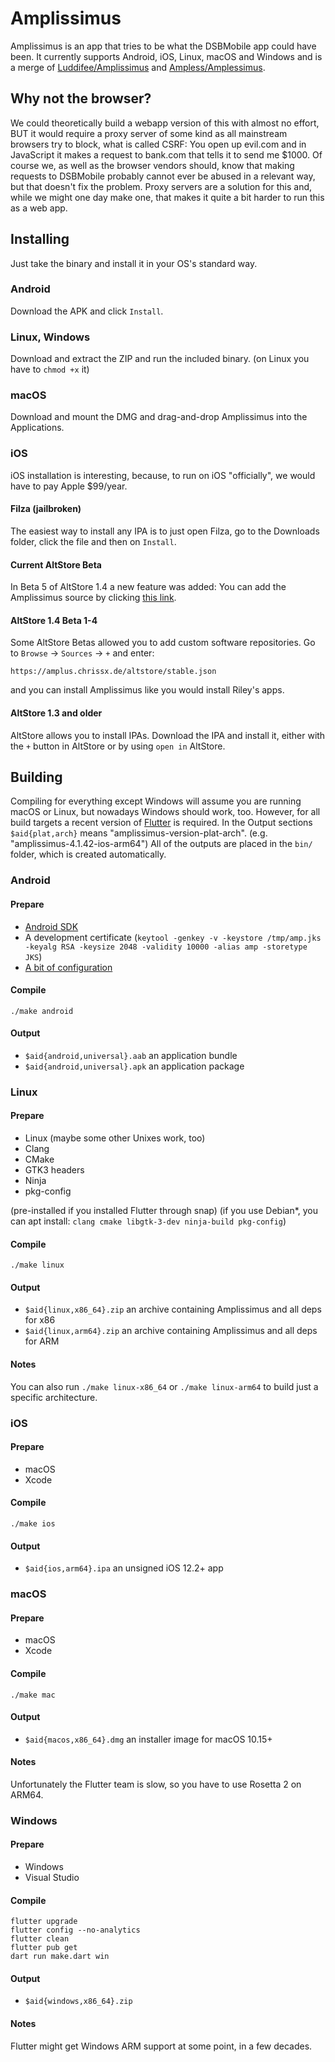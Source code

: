 # Amplissimus
Amplissimus is an app that tries to be what the DSBMobile app could
have been. It currently supports Android, iOS, Linux, macOS and
Windows and is a merge of
[Luddifee/Amplissimus](https://github.com/Luddifee/Amplissimus)
and [Ampless/Amplessimus](https://github.com/Ampless/Amplessimus).

## Why not the browser?
We could theoretically build a webapp version of this with
almost no effort, BUT it would require a proxy server of some kind as
all mainstream browsers try to block, what is called CSRF: You open up
evil.com and in JavaScript it makes a request to bank.com that tells
it to send me $1000. Of course we, as well as the browser vendors
should, know that making requests to DSBMobile probably cannot ever
be abused in a relevant way, but that doesn't fix the problem. Proxy
servers are a solution for this and, while we might one day make one,
that makes it quite a bit harder to run this as a web app.

## Installing
Just take the binary and install it in your OS's standard way.
### Android
Download the APK and click `Install`.
### Linux, Windows
Download and extract the ZIP and run the included binary.
(on Linux you have to `chmod +x` it)
### macOS
<!--TODO: make macOS also a ZIP, because the DMG is kinda unnecessary-->
Download and mount the DMG and drag-and-drop Amplissimus into the Applications.
### iOS
iOS installation is interesting, because, to run on iOS "officially",
we would have to pay Apple $99/year.
#### Filza (jailbroken)
The easiest way to install any IPA is to just open Filza, go to the
Downloads folder, click the file and then on `Install`.
#### Current AltStore Beta
In Beta 5 of AltStore 1.4 a new feature was added: You can add the Amplissimus
source by clicking
[this link](altstore://source?url=https://amplus.chrissx.de/altstore/stable.json).
#### AltStore 1.4 Beta 1-4
Some AltStore Betas allowed you to add custom software
repositories. Go to `Browse` → `Sources` → `+` and enter:
```
https://amplus.chrissx.de/altstore/stable.json
```
and you can install Amplissimus like you would install Riley's apps.
#### AltStore 1.3 and older
AltStore allows you to install IPAs. Download the IPA and install it,
either with the `+` button in AltStore or by using `open in` AltStore.

## <a name="build"></a> Building
Compiling for everything except Windows will assume you are running
macOS or Linux, but nowadays Windows should work, too. However, for all
build targets a recent version of
[Flutter](https://flutter.dev/docs/get-started/install) is required.
In the Output sections `$aid{plat,arch}` means "amplissimus-version-plat-arch".
(e.g. "amplissimus-4.1.42-ios-arm64") All of the outputs are placed in the
`bin/` folder, which is created automatically.

### Android
#### Prepare
* [Android SDK](https://developer.android.com/studio)
* A development certificate (`keytool -genkey -v -keystore /tmp/amp.jks -keyalg RSA -keysize 2048 -validity 10000 -alias amp -storetype JKS`)
* [A bit of configuration](https://flutter.dev/docs/deployment/android#reference-the-keystore-from-the-app)
#### Compile
```
./make android
```
#### Output
* `$aid{android,universal}.aab` an application bundle
* `$aid{android,universal}.apk` an application package

### Linux
#### Prepare
* Linux (maybe some other Unixes work, too)
* Clang
* CMake
* GTK3 headers
* Ninja
* pkg-config

(pre-installed if you installed Flutter through snap)
(if you use Debian\*, you can apt install:
`clang cmake libgtk-3-dev ninja-build pkg-config`)
#### Compile
```
./make linux
```
#### Output
* `$aid{linux,x86_64}.zip` an archive containing Amplissimus and all deps for x86
* `$aid{linux,arm64}.zip` an archive containing Amplissimus and all deps for ARM
#### Notes
You can also run `./make linux-x86_64` or `./make linux-arm64` to build just a
specific architecture.

### iOS
#### Prepare
* macOS
* Xcode
#### Compile
```
./make ios
```
#### Output
* `$aid{ios,arm64}.ipa` an unsigned iOS 12.2+ app

### macOS
#### Prepare
* macOS
* Xcode
#### Compile
```
./make mac
```
#### Output
* `$aid{macos,x86_64}.dmg` an installer image for macOS 10.15+
#### Notes
Unfortunately the Flutter team is slow, so you have to use Rosetta 2 on ARM64.

### Windows
#### Prepare
* Windows
* Visual Studio
#### Compile
```
flutter upgrade
flutter config --no-analytics
flutter clean
flutter pub get
dart run make.dart win
```
#### Output
* `$aid{windows,x86_64}.zip`
#### Notes
Flutter might get Windows ARM support at some point, in a few decades.
